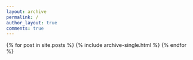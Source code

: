 ```yaml
---
layout: archive
permalink: /
author_layout: true
comments: true
---
```


{% for post in site.posts %}
  {% include archive-single.html %}
{% endfor %}
